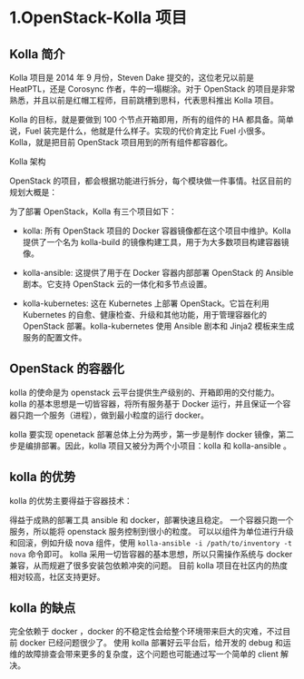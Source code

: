# 1.OpenStack-Kolla 项目

## Kolla 简介

Kolla 项目是 2014 年 9 月份，Steven Dake 提交的，这位老兄以前是 HeatPTL，还是 Corosync 作者，牛的一塌糊涂。对于 OpenStack 的项目是非常熟悉，并且以前是红帽工程师，目前跳槽到思科，代表思科推出 Kolla 项目。

Kolla 的目标，就是要做到 100 个节点开箱即用，所有的组件的 HA 都具备。简单说，Fuel 装完是什么，他就是什么样子。实现的代价肯定比 Fuel 小很多。
Kolla，就是把目前 OpenStack 项目用到的所有组件都容器化。

Kolla 架构

OpenStack 的项目，都会根据功能进行拆分，每个模块做一件事情。社区目前的规划大概是：

为了部署 OpenStack，Kolla 有三个项目如下：

- kolla: 所有 OpenStack 项目的 Docker 容器镜像都在这个项目中维护。Kolla 提供了一个名为 kolla-build 的镜像构建工具，用于为大多数项目构建容器镜像。

- kolla-ansible: 这提供了用于在 Docker 容器内部部署 OpenStack 的 Ansible 剧本。它支持 OpenStack 云的一体化和多节点设置。

- kolla-kubernetes: 这在 Kubernetes 上部署 OpenStack。它旨在利用 Kubernetes 的自愈、健康检查、升级和其他功能，用于管理容器化的 OpenStack 部署。kolla-kubernetes 使用 Ansible 剧本和 Jinja2 模板来生成服务的配置文件。

## OpenStack 的容器化

kolla 的使命是为 openstack 云平台提供生产级别的、开箱即用的交付能力。kolla 的基本思想是一切皆容器，将所有服务基于 Docker 运行，并且保证一个容器只跑一个服务（进程），做到最小粒度的运行 docker。

kolla 要实现 openetack 部署总体上分为两步，第一步是制作 docker 镜像，第二步是编排部署。因此，kolla 项目又被分为两个小项目：kolla 和 kolla-ansible 。

## kolla 的优势

kolla 的优势主要得益于容器技术：

得益于成熟的部署工具 ansible 和 docker，部署快速且稳定。
一个容器只跑一个服务，所以能将 openstack 服务控制到很小的粒度。
可以以组件为单位进行升级和回滚，例如升级 nova 组件，使用 `kolla-ansible -i /path/to/inventory -t nova` 命令即可。
kolla 采用一切皆容器的基本思想，所以只需操作系统与 docker 兼容，从而规避了很多安装包依赖冲突的问题。
目前 kolla 项目在社区内的热度相对较高，社区支持更好。

## kolla 的缺点

完全依赖于 docker ，docker 的不稳定性会给整个环境带来巨大的灾难，不过目前 docker 已经问题很少了。
使用 kolla 部署好云平台后，给开发的 debug 和运维的故障排查会带来更多的复杂度，这个问题也可能通过写一个简单的 client 解决。
